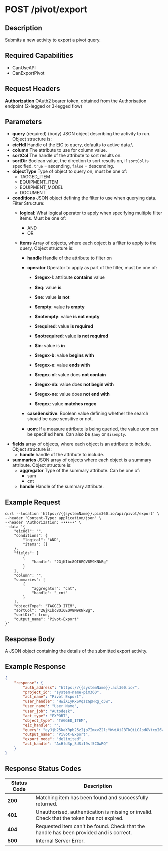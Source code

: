 # POST /pivot/export

## Description
Submits a new activity to export a pivot query.

## Required Capabilities
* CanUseAPI
* CanExportPivot

## Request Headers

**Authorization** OAuth2 bearer token, obtained from the Authorisation endpoint (2-legged or 3-legged flow)

## Parameters
* **query** (required) (body) JSON object describing the activity to run. Object structure is:
* **eicHdl** Handle of the EIC to query, defaults to active data.\
* **column** The attribute to use for column value.
* **sortCol** The handle of the attribute to sort results on.
* **sortDir** Boolean value, the direction to sort results on, if `sortCol` is specified. `true` = ascending, `false` = descending.
* **objectType** Type of object to query on, must be one of:
    * TAGGED_ITEM
    * EQUIPMENT_ITEM
    * EQUIPMENT_MODEL
    * DOCUMENT
* **conditions** JSON object defining the filter to use when querying data. 
Filter Structure:
    * **logical**: What logical operator to apply when specifying multiple filter items. Must be one of:
        * AND
        * OR
    
    * **items** Array of objects, where each object is a filter to apply to the query. Object structure is:
        * **handle** Handle of the attribute to filter on
        * **operator** Operator to apply as part of the filter, must be one of:
            * **$regex-l**: attribute **contains** value
            
            * **$eq**: value **is**

            * **$ne**: value **is not**

            * **$empty**:  value **is empty**

            * **$notempty**: value **is not empty**

            * **$required**: value **is required**

            * **$notrequired**: value **is not required**

            * **$in**: value is **in**

            * **$regex-b**: value **begins with**

            * **$regex-e**: value **ends with**

            * **$regex-nl**: value does **not contain**

            * **$regex-nb**: value does **not begin with**

            * **$regex-ne**: value does **not end with**

            * **$regex**: value **matches regex**
        * **caseSensitive**: Boolean value defining whether the search should be case sensitive or not.

        * **uom**: If a measure attribute is being queried, the value uom can be specified here. Can also be ``$any`` or ``$isempty``.
* **fields** array of objects, where each object is an attribute to include. Object structure is:
    * **handle** handle of the attribute to include.
* **summaries** JSON array of objects where each object is a summary attribute. Object structure is:
    * **aggregator** Type of the summary attribute. Can be one of: 
        * sum
        * cnt
    * **handle** Handle of the summary attribute.

## Example Request
```
curl --location 'https://{{systemName}}.pim360.io/api/pivot/export' \
--header 'Content-Type: application/json' \
--header 'Authorization: ••••••' \
--data '{
    "eicHdl": "",
    "conditions": {
        "logical": "AND",
        "items": []
    },
    "fields": [
        {
            "handle": "2GjKIbc8QI6EQV8M9KNkBg"
        }
    ],
    "column": "",
    "summaries": [
        {
            "aggregator": "cnt",
            "handle": "_cnt"
        }
    ],
    "objectType": "TAGGED_ITEM",
    "sortCol": "2GjKIbc8QI6EQV8M9KNkBg",
    "sortDir": true,
    "output_name": "Pivot-Export"
}'
```

## Response Body
A JSON object containing the details of the submitted export activity.

## Example Response
```JSON
{
    "response": {
        "auth_address": "https://{{systemName}}.acl360.io/",
        "project_id": "system-name-pim360",
        "act_name": "Pivot Export",
        "user_handle": "HwiX1yRxSVqzzGpHRg_q5w",
        "user_name": "User Name",
        "user_job": "Autodesk",
        "act_type": "EXPORT",
        "object_type": "TAGGED_ITEM",
        "eic_handle": "",
        "query": "eyJjb25kaXRpb25zIjp7ImxvZ2ljYWwiOiJBTkQiLCJpdGVtcyI6W119LCJmaWVsZHMiOlt7ImhhbmRsZSI6IjJHaktJYmM4UUk2RVFWOE05S05rQmcifV0sImNvbHVtbiI6IiIsInN1bW1hcmllcyI6W3siYWdncmVnYXRvciI6ImNudCIsImhhbmRsZSI6Il9jbnQifV0sIm9iamVjdFR5cGUiOiJUQUdHRURfSVRFTSIsImNhbGxlZSI6InBpdm90Iiwic29ydENvbCI6IjJHaktJYmM4UUk2RVFWOE05S05rQmciLCJzb3J0RGlyIjp0cnVlLCJyZXF1aXJlR3JvdXBpbmdzIjp0cnVlfQ==",
        "output_name": "Pivot-Export",
        "export_mode": "delimited",
        "act_handle": "AxHfd3p_SdSi19sf5COwRQ"
    }
}
```


## Response Status Codes
| Status Code | Description |
| -------- | ------- |
|**200** |Matching item has been found and successfully returned.|
|**401** |Unauthorised, authentication is missing or invalid. Check that the token has not expired.|
|**404** |Requested item can't be found. Check that the handle has been provided and is correct.|
|**500** |Internal Server Error.|



